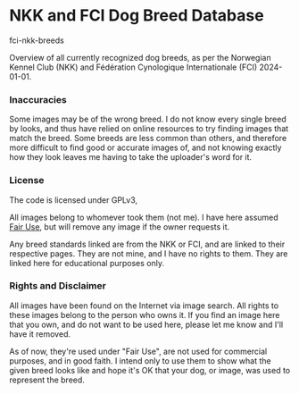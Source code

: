 # NKK and FCI Dog Breed Database

fci-nkk-breeds


Overview of all currently recognized dog breeds, as per the Norwegian Kennel Club (NKK) and Fédération Cynologique Internationale (FCI) 2024-01-01.

### Inaccuracies

Some images may be of the wrong breed. I do not know every single breed by looks, and thus have relied on online resources to try finding images that match the breed. Some breeds are less common than others, and therefore more difficult to find good or accurate images of, and not knowing exactly how they look leaves me having to take the uploader's word for it.

### License


The code is licensed under GPLv3, 

All images belong to whomever took them (not me). I have here assumed [Fair Use](https://en.wikipedia.org/wiki/Fair_use), but will remove any image if the owner requests it.

Any breed standards linked are from the NKK or FCI, and are linked to their respective pages. They are not mine, and I have no rights to them. They are linked here for educational purposes only.


### Rights and Disclaimer

All images have been found on the Internet via image search. All rights to these images belong to the person who owns it. If you find an image here that you own, and do not want to be used here, please let me know and I'll have it removed.

As of now, they're used under "Fair Use", are not used for commercial purposes, and in good faith. I intend only to use them to show what the given breed looks like and hope it's OK that your dog, or image, was used to represent the breed.

